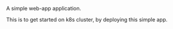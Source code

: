 A simple web-app application.

This is to get started on k8s cluster, by deploying this simple app.
